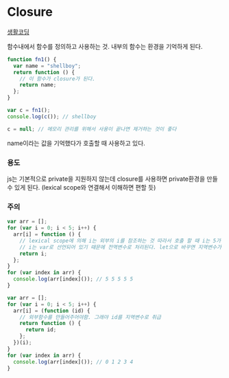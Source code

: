 # Closure

[생활코딩](https://opentutorials.org/course/743/6544)

함수내에서 함수를 정의하고 사용하는 것. 내부의 함수는 환경을 기억하게 된다.

```javascript
function fn1() {
  var name = "shellboy";
  return function () {
    // 이 함수가 closure가 된다.
    return name;
  };
}

var c = fn1();
console.log(c()); // shellboy

c = null; // 메모리 관리를 위해서 사용이 끝나면 제거하는 것이 좋다
```

name이라는 값을 기억했다가 호출할 때 사용하고 있다.

### 용도

js는 기본적으로 private을 지원하지 않는데 closure를 사용하면 private환경을 만들 수 있게 된다.
(lexical scope와 연결해서 이해하면 편할 듯)

### 주의

```javascript
var arr = [];
for (var i = 0; i < 5; i++) {
  arr[i] = function () {
    // lexical scope에 의해 i는 외부의 i를 참조하는 것 따라서 호출 할 때 i는 5가 되어있다
    // i는 var로 선언되어 있기 때문에 전역변수로 처리된다. let으로 바꾸면 지역변수가 됨으로 해결되는 방법도 있다.
    return i;
  };
}
for (var index in arr) {
  console.log(arr[index]()); // 5 5 5 5 5
}
```

```javascript
var arr = [];
for (var i = 0; i < 5; i++) {
  arr[i] = (function (id) {
    // 외부함수를 만들어주어야함. 그래야 id를 지역변수로 취급
    return function () {
      return id;
    };
  })(i);
}
for (var index in arr) {
  console.log(arr[index]()); // 0 1 2 3 4
}
```
